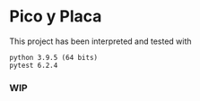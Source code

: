 # Pico y Placa
This project has been interpreted and tested with
```
python 3.9.5 (64 bits)
pytest 6.2.4
```
### WIP